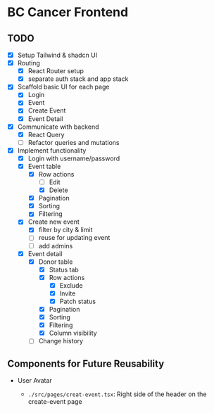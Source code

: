 # BC Cancer Frontend

## TODO

- [x] Setup Tailwind & shadcn UI
- [x] Routing
  - [x] React Router setup
  - [x] separate auth stack and app stack
- [x] Scaffold basic UI for each page
  - [x] Login
  - [x] Event
  - [x] Create Event
  - [x] Event Detail
- [x] Communicate with backend
  - [x] React Query
  - [ ] Refactor queries and mutations
- [x] Implement functionality
  - [x] Login with username/password
  - [x] Event table
    - [x] Row actions
      - [ ] Edit
      - [x] Delete
    - [x] Pagination
    - [x] Sorting
    - [x] Filtering
  - [x] Create new event
    - [x] filter by city & limit
    - [ ] reuse for updating event
    - [ ] add admins
  - [x] Event detail
    - [x] Donor table
      - [x] Status tab
      - [x] Row actions
        - [x] Exclude
        - [x] Invite
        - [x] Patch status
      - [x] Pagination
      - [x] Sorting
      - [x] Filtering
      - [x] Column visibility
    - [ ] Change history

## Components for Future Reusability

- User Avatar

  - `./src/pages/creat-event.tsx`: Right side of the header on the create-event page
